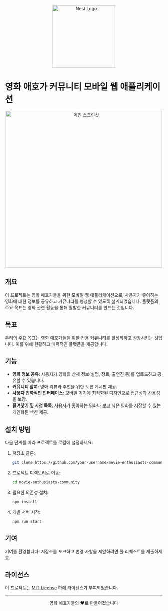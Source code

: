 <p align="center">
  <a href="http://nestjs.com/" target="blank"><img src="https://nestjs.com/img/logo-small.svg" width="200" alt="Nest Logo" /></a>
</p>

[circleci-image]: https://img.shields.io/circleci/build/github/nestjs/nest/master?token=abc123def456
[circleci-url]: https://circleci.com/gh/nestjs/nest

# 영화 애호가 커뮤니티 모바일 웹 애플리케이션

<p align="center">
  <img src=" ![스크린샷 2025-01-09 143923](https://private-user-images.githubusercontent.com/129379796/401408613-1263030b-d1dd-4683-90dc-8fb604416a80.png?jwt=eyJhbGciOiJIUzI1NiIsInR5cCI6IkpXVCJ9.eyJpc3MiOiJnaXRodWIuY29tIiwiYXVkIjoicmF3LmdpdGh1YnVzZXJjb250ZW50LmNvbSIsImtleSI6ImtleTUiLCJleHAiOjE3MzY0MDE4ODYsIm5iZiI6MTczNjQwMTU4NiwicGF0aCI6Ii8xMjkzNzk3OTYvNDAxNDA4NjEzLTEyNjMwMzBiLWQxZGQtNDY4My05MGRjLThmYjYwNDQxNmE4MC5wbmc_WC1BbXotQWxnb3JpdGhtPUFXUzQtSE1BQy1TSEEyNTYmWC1BbXotQ3JlZGVudGlhbD1BS0lBVkNPRFlMU0E1M1BRSzRaQSUyRjIwMjUwMTA5JTJGdXMtZWFzdC0xJTJGczMlMkZhd3M0X3JlcXVlc3QmWC1BbXotRGF0ZT0yMDI1MDEwOVQwNTQ2MjZaJlgtQW16LUV4cGlyZXM9MzAwJlgtQW16LVNpZ25hdHVyZT05N2QyNGE2NWEyZGUzNjQzZTU1ZmNhMGM2M2VjMThhN2IxODJjZDYwN2FiMmY5ZmQyMjY3ZmJiN2RiYWVkNDc4JlgtQW16LVNpZ25lZEhlYWRlcnM9aG9zdCJ9.fr2cUab7ivsUOxBWh_Um4Cnh4PrhIkWRdxzbG7PPGKs)
" width="500" alt="메인 스크린샷">
</p>

## 개요

이 프로젝트는 영화 애호가들을 위한 모바일 웹 애플리케이션으로, 사용자가 좋아하는 영화에 대한 정보를 공유하고 커뮤니티를 형성할 수 있도록 설계되었습니다. 플랫폼의 주요 목표는 영화 관련 활동을 통해 활발한 커뮤니티를 만드는 것입니다.

## 목표

우리의 주요 목표는 영화 애호가들을 위한 전용 커뮤니티를 활성화하고 성장시키는 것입니다. 이를 위해 원활하고 매력적인 플랫폼을 제공합니다.

## 기능

- **영화 정보 공유**: 사용자가 영화의 상세 정보(설명, 장르, 출연진 등)를 업로드하고 공유할 수 있습니다.
- **커뮤니티 참여**: 영화 리뷰와 추천을 위한 토론 게시판 제공.
- **사용자 친화적인 인터페이스**: 모바일 기기에 최적화된 디자인으로 접근성과 사용성을 보장.
- **즐겨찾기 및 시청 목록**: 사용자가 좋아하는 영화나 보고 싶은 영화를 저장할 수 있는 개인화된 섹션 제공.

## 설치 방법

다음 단계를 따라 프로젝트를 로컬에 설정하세요:

1. 저장소 클론:
   ```bash
   git clone https://github.com/your-username/movie-enthusiasts-community.git
   ```
2. 프로젝트 디렉토리로 이동:
   ```bash
   cd movie-enthusiasts-community
   ```
3. 필요한 의존성 설치:
   ```bash
   npm install
   ```
4. 개발 서버 시작:
   ```bash
   npm run start
   ```

## 기여

기여를 환영합니다! 저장소를 포크하고 변경 사항을 제안하려면 풀 리퀘스트를 제출하세요.

## 라이선스

이 프로젝트는 [MIT License](LICENSE) 하에 라이선스가 부여되었습니다.

---

<p align="center">영화 애호가들의 ❤️로 만들어졌습니다</p>
